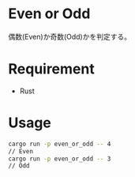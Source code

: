 # Even or Odd
偶数(Even)か奇数(Odd)かを判定する。

# Requirement
* Rust

# Usage
```bash
cargo run -p even_or_odd -- 4
// Even
cargo run -p even_or_odd -- 3
// Odd
```